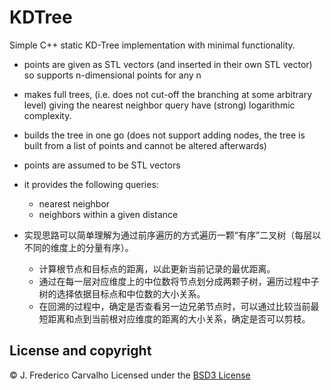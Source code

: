 # KDTree

Simple C++ static KD-Tree implementation with minimal functionality.

- points are given as STL vectors (and inserted in their own STL vector) so supports n-dimensional points for any n
- makes full trees, (i.e. does not cut-off the branching at some arbitrary level) giving the nearest neighbor query have (strong) logarithmic complexity.
- builds the tree in one go (does not support adding nodes, the tree is built from a list of points and cannot be altered afterwards)
- points are assumed to be STL vectors
- it provides the following queries:
	- nearest neighbor
	- neighbors within a given distance

- 实现思路可以简单理解为通过前序遍历的方式遍历一颗“有序”二叉树（每层以不同的维度上的分量有序）。
	- 计算根节点和目标点的距离，以此更新当前记录的最优距离。
	- 通过在每一层对应维度上的中位数将节点划分成两颗子树，遍历过程中子树的选择依据目标点和中位数的大小关系。
	- 在回溯的过程中，确定是否查看另一边兄弟节点时，可以通过比较当前最短距离和点到当前根对应维度的距离的大小关系，确定是否可以剪枝。

## License and copyright

© J. Frederico Carvalho
Licensed under the [BSD3 License](LICENSE)
